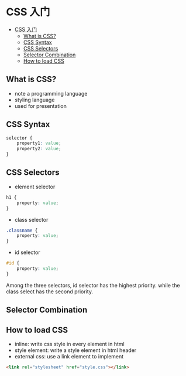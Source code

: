 # CSS 入门

- [CSS 入门](#css-入门)
  - [What is CSS?](#what-is-css)
  - [CSS Syntax](#css-syntax)
  - [CSS Selectors](#css-selectors)
  - [Selector Combination](#selector-combination)
  - [How to load CSS](#how-to-load-css)

## What is CSS?

- note a programming language
- styling language
- used for presentation

## CSS Syntax

```css
selector {
    property1: value;
    property2: value;
}
```

## CSS Selectors

- element selector

```css
h1 {
    property: value;
}
```

- class selector

```css
.classname {
    property: value;
}
```

- id selector

```css
#id {
    property: value;
}
```

Among the three selectors, id selector has the highest priority. while the class select has the second priority.

## Selector Combination

## How to load CSS

- inline: write css style in every element in html
- style element: write a style element in html header
- external css: use a link element to implement

```html
<link rel="stylesheet" href="style.css"></link>
```
